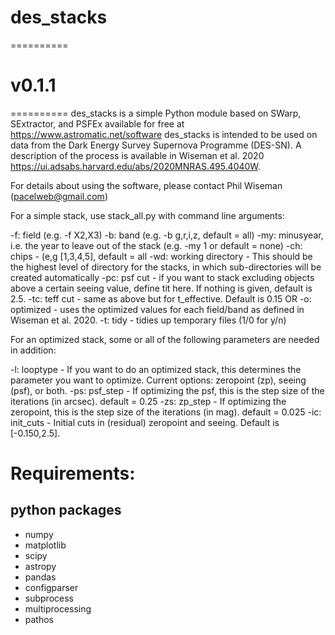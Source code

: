 # des_stacks
==========
# v0.1.1
==========
des_stacks is a simple Python module based on SWarp, SExtractor, and PSFEx
available for free at https://www.astromatic.net/software
des_stacks is intended to be used on data from the Dark Energy Survey Supernova Programme (DES-SN). A description of the process is available in Wiseman et al. 2020 https://ui.adsabs.harvard.edu/abs/2020MNRAS.495.4040W.

For details about using the software, please contact Phil Wiseman (pacelweb@gmail.com)

For a simple stack, use stack_all.py with command line arguments:

  -f: field (e.g. -f X2,X3)
  -b: band (e.g. -b g,r,i,z, default = all)
  -my: minusyear, i.e. the year to leave out of the stack (e.g. -my 1 or default = none)
  -ch:  chips -  (e,g [1,3,4,5], default = all
  -wd: working directory - This should be the highest level of directory for the stacks, in which sub-directories will be created automatically
  -pc: psf cut - if you want to stack excluding objects above a certain seeing value, define tit here. If nothing is given, default is 2.5. 
  -tc: teff cut - same as above but for t_effective. Default is 0.15
    OR
  -o: optimized - uses the optimized values for each field/band as defined in Wiseman et al. 2020. 
  -t: tidy - tidies up temporary files (1/0 for y/n)

For an optimized stack, some or all of the following parameters are needed in addition:

  -l: looptype - If you want to do an optimized stack, this determines the parameter you want to optimize. Current options: zeropoint (zp), seeing (psf), or both.
  -ps: psf_step - If optimizing the psf, this is the step size of the iterations (in arcsec).    default = 0.25
  -zs: zp_step - If optimizing the zeropoint, this is the step size of the iterations (in mag).    default = 0.025
  -ic: init_cuts - Initial cuts in (residual) zeropoint and seeing. Default is [-0.150,2.5].

# Requirements:

## python packages
 * numpy
 * matplotlib
 * scipy
 * astropy
 * pandas
 * configparser
 * subprocess
 * multiprocessing
 * pathos
